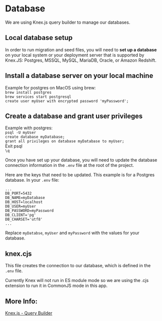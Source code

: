 # Database

We are using Knex.js query builder to manage our databases. 

## Local database setup

In order to run migration and seed files, you will need to **set up a  database** on your local system or your deployment server that is supported by Knex.JS:
Postgres, MSSQL, MySQL, MariaDB, Oracle, or Amazon Redshift.

## Install a database server on your local machine

Example for postgres on MacOS using brew:  
`brew install postgres`  
`brew services start postgresql`  
`create user myUser with encrypted password 'myPassword';`

## Create a database and grant user privileges

Example with postgres:  
`psql -U myUser`  
`create database myDatabase;`  
`grant all privileges on database myDatabase to myUser;`  
Exit psql  
`\q`

Once you have set up your database, you will need to update the database connection information in the `.env` file at the root of the project.

Here are the keys that need to be updated. This example is for a Postgres database. In your `.env` file:

```
...
DB_PORT=5432
DB_NAME=myDatabase
DB_HOST=localhost
DB_USER=myUser
DB_PASSWORD=myPassword
DB_CLIENT='pg'
DB_CHARSET='utf8'
...
```
Replace `myDatabse`, `myUser` and `myPassword` with the values for your database.

## knex.cjs

This file creates the connection to our database, which is defined in the `.env` file.

Currently Knex will not run in ES module mode so we are using the .cjs extension to run it in CommonJS mode in this app.

## More Info:

[Knex.js - Query Builder](https://knexjs.org/)